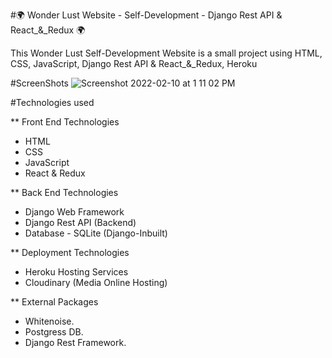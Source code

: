 #🌍 Wonder Lust Website - Self-Development - Django Rest API & React_&_Redux 🌍

This Wonder Lust Self-Development Website is a small project using HTML, CSS, JavaScript, Django Rest API & React_&_Redux, Heroku

#ScreenShots
![Screenshot 2022-02-10 at 1 11 02 PM](https://user-images.githubusercontent.com/97092725/153361593-df748fed-887c-47fe-bffa-0128897bff32.png)

#Technologies used

** Front End Technologies

* HTML
* CSS
* JavaScript
* React & Redux

** Back End Technologies

* Django Web Framework
* Django Rest API (Backend)
* Database - SQLite (Django-Inbuilt)

** Deployment Technologies

* Heroku Hosting Services
* Cloudinary (Media Online Hosting)

** External Packages

* Whitenoise.
* Postgress DB.
* Django Rest Framework.
